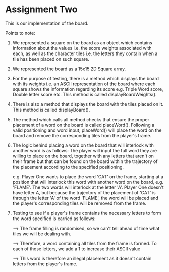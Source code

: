 # Assignment Two
This is our implementation of the board. 

Points to note: 

1. We represented a square on the board as an object which contains information about the values i.e. the score weights
associated with each, as well as the character tiles i.e. the letters they contain when a tile has been placed on such square.

2. We represented the board as a 15x15 2D Square array.

3. For the purpose of testing, there is a method which displays the board with its weights i.e. an ASCII representation 
of the board where each square shows the information regarding its score e.g. Triple Word score, Double letter score etc.
This method is called displayBoardWeights().

4. There is also a method that displays the board with the tiles placed on it. This method is called displayBoard().

5. The method which calls all method checks that ensure the proper placement of a word on the board is called placeWord().
Following a valid positioning and word input, placeWord() will place the word on the board and remove the corresponding tiles
from the player's frame.

6. The logic behind placing a word on the board that will interlock with another word is as follows:
The player will input the full word they are willing to place on the board, together with any letters that aren't on their frame
but that can be found on the board within the trajectory of the placement according to the specified positioning. 

    e.g. Player One wants to place the word 'CAT' on the frame, starting at a position that will interlock this word with another
    word on the board, e.g. 'FLAME'. The two words will interlock at the letter 'A'. Player One doesn't have letter A, but because
    the trajectory of the placement of 'CAT' is through the letter 'A' of the word 'FLAME', the word will be placed and the player's
    corresponding tiles will be removed from the frame. 

7. Testing to see if a player's frame contains the necessary letters to form the word specified is carried as follows:

    --> The frame filling is randomised, so we can't tell ahead of time what tiles we will be dealing with. 
    
    --> Therefore, a word containing all tiles from the frame is formed. To each of those letters, we add a 1 to increase their ASCII value
   
    --> This word is therefore an illegal placement as it doesn't contain letters from the player's frame.
